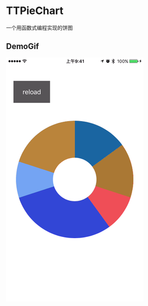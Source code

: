 # TTPieChart
一个用函数式编程实现的饼图
## DemoGif
![DemoGif](https://github.com/TTube/TTPieChart/blob/master/DemoGif/DemoGif.gif?raw=true)
